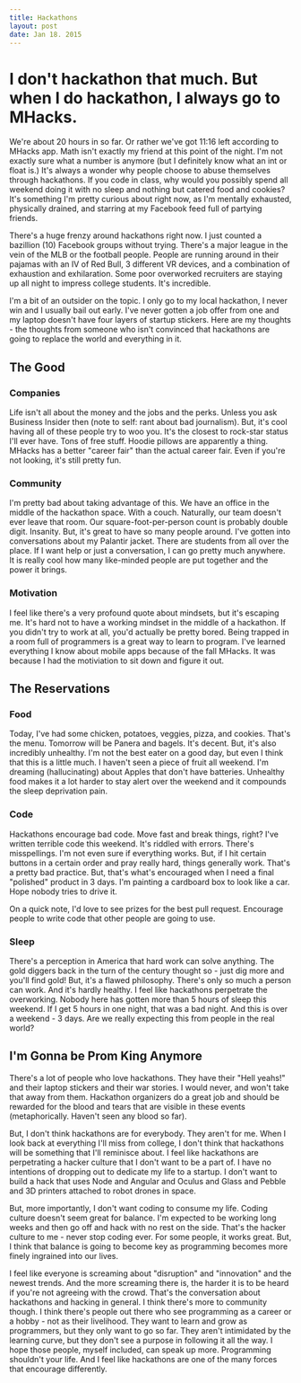 ```yaml
---
title: Hackathons
layout: post
date: Jan 18. 2015
---
```


# I don't hackathon that much. But when I do hackathon, I always go to MHacks. 

We're about 20 hours in so far. Or rather we've got 11:16 left according to MHacks app. Math isn't exactly my friend at this point of the night. I'm not exactly sure what a number is anymore (but I definitely know what an int or float is.)  It's always a wonder why people choose to abuse themselves through hackathons. If you code in class, why would you possibly spend all weekend doing it with no sleep and nothing but catered food and cookies? It's something I'm pretty curious about right now, as I'm mentally exhausted, physically drained, and starring at my Facebook feed full of partying friends. 

There's a huge frenzy around hackathons right now. I just counted a bazillion (10) Facebook groups without trying. There's a major league in the vein of the MLB or the football people. People are running around in their pajamas with an IV of Red Bull, 3 different VR devices, and a combination of exhaustion and exhilaration. Some poor overworked recruiters are staying up all night to impress college students. It's incredible.

I'm a bit of an outsider on the topic. I only go to my local hackathon, I never win and I usually bail out early. I've never gotten a job offer from one and my laptop doesn't have four layers of startup stickers. Here are my thoughts - the thoughts from someone who isn't convinced that hackathons are going to replace the world and everything in it.

## The Good

### Companies
Life isn't all about the money and the jobs and the perks. Unless you ask Business Insider then (note to self: rant about bad journalism). But, it's cool having all of these people try to woo you. It's the closest to rock-star status I'll ever have. Tons of free stuff. Hoodie pillows are apparently a thing. MHacks has a better "career fair" than the actual career fair. Even if you're not looking, it's still pretty fun. 

### Community
I'm pretty bad about taking advantage of this. We have an office in the middle of the hackathon space. With a couch. Naturally, our team doesn't ever leave that room. Our square-foot-per-person count is probably double digit. Insanity. But, it's great to have so many people around. I've gotten into conversations about my Palantir jacket. There are students from all over the place. If I want help or  just a conversation, I can go pretty much anywhere. It is really cool how many like-minded people are put together and the power it brings.

### Motivation
I feel like there's a very profound quote about mindsets, but it's escaping me. It's hard not to have a working mindset in the middle of a hackathon. If you didn't try to work at all, you'd actually be pretty bored. Being trapped in a room full of programmers is a great way to learn to program. I've learned everything I know about mobile apps because of the fall MHacks. It was because I had the motiviation to sit down and figure it out.

## The Reservations

### Food
Today, I've had some chicken, potatoes, veggies, pizza, and cookies. That's the menu. Tomorrow will be Panera and bagels. It's decent. But, it's also incredibly unhealthy. I'm not the best eater on a good day, but even I think that this is a little much. I haven't seen a piece of fruit all weekend. I'm dreaming (hallucinating) about Apples that don't have batteries. Unhealthy food makes it a lot harder to stay alert over the weekend and it compounds the sleep deprivation pain.

### Code
Hackathons encourage bad code. Move fast and break things, right? I've written terrible code this weekend. It's riddled with errors. There's misspellings. I'm not even sure if everything works. But, if I hit certain buttons in a certain order and pray really hard, things generally work. That's a pretty bad practice. But, that's what's encouraged when I need a final "polished" product in 3 days. I'm painting a cardboard box to look like a car. Hope nobody tries to drive it.

On a quick note, I'd love to see prizes for the best pull request. Encourage people to write code that other people are going to use.

### Sleep
There's a perception in America that hard work can solve anything. The gold diggers back in the turn of the century thought so - just dig more and you'll find gold! But, it's a flawed philosophy. There's only so much a person can work. And it's hardly healthy. I feel like hackathons perpetrate the overworking. Nobody here has gotten more than 5 hours of sleep this weekend. If I get 5 hours in one night, that was a bad night. And this is over a weekend - 3 days. Are we really expecting this from people in the real world? 

## I'm Gonna be Prom King Anymore
There's a lot of people who love hackathons. They have their "Hell yeahs!" and their laptop stickers and their war stories. I would never, and won't take that away from them. Hackathon organizers do a great job and should be rewarded for the blood and tears that are visible in these events (metaphorically. Haven't seen any blood so far). 

But, I don't think hackathons are for everybody. They aren't for me. When I look back at everything I'll miss from college, I don't think that hackathons will be something that I'll reminisce about. I feel like hackathons are perpetrating a hacker culture that I don't want to be a part of. I have no intentions of dropping out to dedicate my life to a startup. I don't want to build a hack that uses Node and Angular and Oculus and Glass and Pebble and 3D printers attached to robot drones in space. 

But, more importantly, I don't want coding to consume my life. Coding culture doesn't seem great for balance. I'm expected to be working long weeks and then go off and hack with no rest on the side. That's the hacker culture to me - never stop coding ever. For some people, it works great. But, I think that balance is going to become key as programming becomes more finely ingrained into our lives. 

I feel like everyone is screaming about "disruption" and "innovation" and the newest trends. And the more screaming there is, the harder it is to be heard if you're not agreeing with the crowd.  That's the conversation about hackathons and hacking in general. I think there's more to community though. I think there's people out there who see programming as a career or a hobby - not as their livelihood. They want to learn and grow as programmers, but they only want to go so far. They aren't intimidated by the learning curve, but they don't see a purpose in following it all the way. I hope those people, myself included, can speak up more. Programming shouldn't your life. And I feel like hackathons are one of the many forces that encourage differently.
